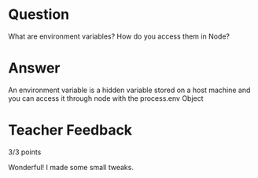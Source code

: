 # Question

What are environment variables? How do you access them in Node?

# Answer
An environment variable is a hidden variable stored on a host machine and you can access it through node with the process.env Object

# Teacher Feedback

3/3 points

Wonderful! I made some small tweaks.